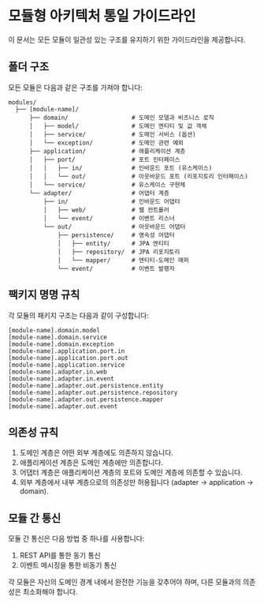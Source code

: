 # 모듈형 아키텍처 통일 가이드라인

이 문서는 모든 모듈이 일관성 있는 구조를 유지하기 위한 가이드라인을 제공합니다.

## 폴더 구조

모든 모듈은 다음과 같은 구조를 가져야 합니다:

```
modules/
  ├── [module-name]/
      ├── domain/                  # 도메인 모델과 비즈니스 로직
      │   ├── model/               # 도메인 엔티티 및 값 객체
      │   ├── service/             # 도메인 서비스 (옵션)
      │   └── exception/           # 도메인 관련 예외
      ├── application/             # 애플리케이션 계층
      │   ├── port/                # 포트 인터페이스
      │   │   ├── in/              # 인바운드 포트 (유스케이스)
      │   │   └── out/             # 아웃바운드 포트 (리포지토리 인터페이스)
      │   └── service/             # 유스케이스 구현체
      └── adapter/                 # 어댑터 계층
          ├── in/                  # 인바운드 어댑터
          │   ├── web/             # 웹 컨트롤러
          │   └── event/           # 이벤트 리스너
          └── out/                 # 아웃바운드 어댑터
              ├── persistence/     # 영속성 어댑터
              │   ├── entity/      # JPA 엔티티
              │   ├── repository/  # JPA 리포지토리
              │   └── mapper/      # 엔티티-도메인 매퍼
              └── event/           # 이벤트 발행자
```

## 팩키지 명명 규칙

각 모듈의 패키지 구조는 다음과 같이 구성합니다:

```
[module-name].domain.model
[module-name].domain.service
[module-name].domain.exception
[module-name].application.port.in
[module-name].application.port.out
[module-name].application.service
[module-name].adapter.in.web
[module-name].adapter.in.event
[module-name].adapter.out.persistence.entity
[module-name].adapter.out.persistence.repository
[module-name].adapter.out.persistence.mapper
[module-name].adapter.out.event
```

## 의존성 규칙

1. 도메인 계층은 어떤 외부 계층에도 의존하지 않습니다.
2. 애플리케이션 계층은 도메인 계층에만 의존합니다.
3. 어댑터 계층은 애플리케이션 계층의 포트와 도메인 계층에 의존할 수 있습니다.
4. 외부 계층에서 내부 계층으로의 의존성만 허용됩니다 (adapter → application → domain).

## 모듈 간 통신

모듈 간 통신은 다음 방법 중 하나를 사용합니다:

1. REST API를 통한 동기 통신
2. 이벤트 메시징을 통한 비동기 통신

각 모듈은 자신의 도메인 경계 내에서 완전한 기능을 갖추어야 하며, 다른 모듈과의 의존성은 최소화해야 합니다. 